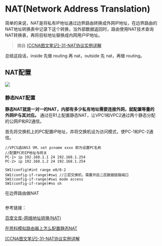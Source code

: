 # NAT(Network Address Translation)

简单的来说，NAT是将私有IP地址通过边界路由转换成外网IP地址，在边界路由的NAT地址转换表中记录下这个转换，当外部数据返回时，路由使用NAT技术查询NAT转换表，再将目标地址替换成内网用户IP地址。

> 摘自 [[CCNA图文笔记]-31-NAT协议实例详解](https://www.qingsword.com/qing/745.html)

总结这段话，inside 先做 routing 再 nat，outside 先 nat，再做 routing。 

## NAT配置

![](https://i.postimg.cc/j2mt5b2P/6-UMbqjj-JGv.png)


### 静态NAT配置

**静态NAT就是一对一的NAT，内部有多少私有地址需要连接外网，就配置等量的外网IP与其对应。** 通过在R1上配置静态NAT，让VPC1和VPC2通过两个静态分配的公网IP和R2通信。

首先将交换机上的PC配置IP地址，并将交换机设为访问模式，使PC-1和PC-2通信。

```
//VPCS选GNS3 VM，set pcname xxxx 即为设置PC名称
//配置PC的IP地址与网关
PC-1> ip 192.168.1.1 24 192.168.1.254
PC-2> ip 192.168.1.2 24 192.168.1.254
```

```
SW1(config)#int range e0/0-2 
SW1(config-if-range)#swi //三层交换机，需要开启二层数据链路端口
SW1(config-if-range)#swi mode access
SW1(config-if-range)#no sh
```

在边界路由做NAT

```

```


参考链接：

[百度文库-网络地址转换(NAT)](https://wenku.baidu.com/view/032e0a65f5335a8102d22001.html)

[在思科模拟路由器上怎么配置静态NAT](https://zhinan.sogou.com/guide/d316513559506.htm?ch=zn.xqy.related.pc)

[[CCNA图文笔记]-31-NAT协议实例详解](https://www.qingsword.com/qing/745.html)
